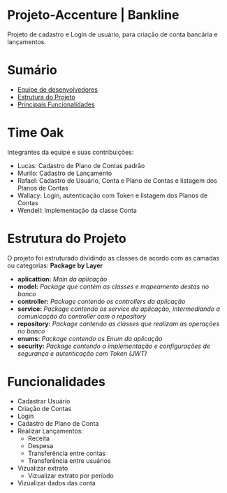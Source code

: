 # Projeto-Accenture | Bankline
Projeto de cadastro e Login de usuário, para criação de conta bancária e lançamentos.

Sumário
=================
<!--ts-->
   * [Equipe de desenvolvedores](#Time-Oak)
   * [Estrutura do Projeto](#Estrutura-do-Projeto)
   * [Principais Funcionalidades](#Principais-Funcionalidades)
<!--te-->


 #  Time Oak
 
 Integrantes da equipe e suas contribuições:
 
 - Lucas: Cadastro de Plano de Contas padrão
 - Murilo: Cadastro de Lançamento
 - Rafael: Cadastro de Usuário, Conta e Plano de Contas e listagem dos Planos de Contas
 - Wallacy: Login, autenticação com Token e listagem dos Planos de Contas
 - Wendell: Implementação da classe Conta
 
 # Estrutura do Projeto
 
 O projeto foi estruturado dividindo as classes de acordo com as camadas ou categorias: <b>Package by Layer</b> 
 
 * <b>aplicattion:</b> <i> Main da aplicação</i>
 * <b>model:</b> <i> Package que contém as classes e mapeamento destas no banco</i>
 * <b>controller:</b> <i> Package contendo os controllers da aplicação</i>
 * <b>service:</b> <i> Package contendo os service da aplicação, intermediando a comunicação do controller com o repository</i>
 * <b>repository:</b> <i> Package contendo as classes que realizam as operações no banco</i>
 * <b>enums:</b> <i> Package contendo os Enum da aplicação</i>
 * <b>security:</b> <i> Package contendo a implementação e configurações de segurança e autenticação com Token (JWT)</i>
 
 
 # Funcionalidades
 - Cadastrar Usuário
 - Criação de Contas
 - Login
 - Cadastro de Plano de Conta
 - Realizar Lançamentos:
   - Receita
   - Despesa
   - Transferência entre contas
   - Transferência entre usuários
 - Vizualizar extrato
   - Vizualizar extrato por período
 - Vizualizar dados das conta
 

